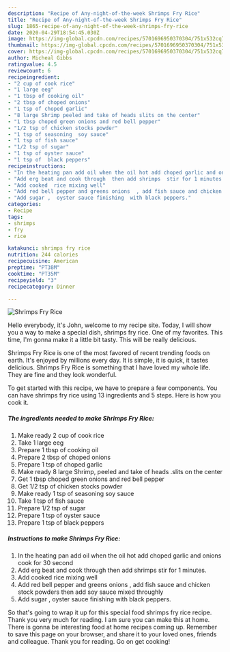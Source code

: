 ```yaml
---
description: "Recipe of Any-night-of-the-week Shrimps Fry Rice"
title: "Recipe of Any-night-of-the-week Shrimps Fry Rice"
slug: 1865-recipe-of-any-night-of-the-week-shrimps-fry-rice
date: 2020-04-29T18:54:45.030Z
image: https://img-global.cpcdn.com/recipes/5701696950370304/751x532cq70/shrimps-fry-rice-recipe-main-photo.jpg
thumbnail: https://img-global.cpcdn.com/recipes/5701696950370304/751x532cq70/shrimps-fry-rice-recipe-main-photo.jpg
cover: https://img-global.cpcdn.com/recipes/5701696950370304/751x532cq70/shrimps-fry-rice-recipe-main-photo.jpg
author: Micheal Gibbs
ratingvalue: 4.5
reviewcount: 6
recipeingredient:
- "2 cup of cook rice"
- "1 large eeg"
- "1 tbsp of cooking oil"
- "2 tbsp of choped onions"
- "1 tsp of choped garlic"
- "8 large Shrimp peeled and take of heads slits on the center"
- "1 tbsp choped green onions and red bell pepper"
- "1/2 tsp of chicken stocks powder"
- "1 tsp of seasoning  soy sauce"
- "1 tsp of fish sauce"
- "1/2 tsp of sugar"
- "1 tsp of oyster sauce"
- "1 tsp of  black peppers"
recipeinstructions:
- "In the heating pan add oil when the oil hot add choped garlic and onions  cook for 30 second"
- "Add erg beat and cook through  then add shrimps  stir for 1 minutes."
- "Add cooked  rice mixing well"
- "Add red bell pepper and greens onions  , add fish sauce and chicken stock powders  then add soy sauce mixed throughly"
- "Add sugar ,  oyster sauce finishing  with black peppers."
categories:
- Recipe
tags:
- shrimps
- fry
- rice

katakunci: shrimps fry rice 
nutrition: 244 calories
recipecuisine: American
preptime: "PT38M"
cooktime: "PT35M"
recipeyield: "3"
recipecategory: Dinner

---
```



![Shrimps Fry Rice](https://img-global.cpcdn.com/recipes/5701696950370304/751x532cq70/shrimps-fry-rice-recipe-main-photo.jpg)

Hello everybody, it's John, welcome to my recipe site. Today, I will show you a way to make a special dish, shrimps fry rice. One of my favorites. This time, I'm gonna make it a little bit tasty. This will be really delicious.

Shrimps Fry Rice is one of the most favored of recent trending foods on earth. It's enjoyed by millions every day. It is simple, it is quick, it tastes delicious. Shrimps Fry Rice is something that I have loved my whole life. They are fine and they look wonderful.




To get started with this recipe, we have to prepare a few components. You can have shrimps fry rice using 13 ingredients and 5 steps. Here is how you cook it.

<!--inarticleads1-->

##### The ingredients needed to make Shrimps Fry Rice:

1. Make ready 2 cup of cook rice
1. Take 1 large eeg
1. Prepare 1 tbsp of cooking oil
1. Prepare 2 tbsp of choped onions
1. Prepare 1 tsp of choped garlic
1. Make ready 8 large Shrimp, peeled and take of heads .slits on the center
1. Get 1 tbsp choped green onions and red bell pepper
1. Get 1/2 tsp of chicken stocks powder
1. Make ready 1 tsp of seasoning  soy sauce
1. Take 1 tsp of fish sauce
1. Prepare 1/2 tsp of sugar
1. Prepare 1 tsp of oyster sauce
1. Prepare 1 tsp of  black peppers




<!--inarticleads2-->

##### Instructions to make Shrimps Fry Rice:

1. In the heating pan add oil when the oil hot add choped garlic and onions  cook for 30 second
1. Add erg beat and cook through  then add shrimps  stir for 1 minutes.
1. Add cooked  rice mixing well
1. Add red bell pepper and greens onions  , add fish sauce and chicken stock powders  then add soy sauce mixed throughly
1. Add sugar ,  oyster sauce finishing  with black peppers.




So that's going to wrap it up for this special food shrimps fry rice recipe. Thank you very much for reading. I am sure you can make this at home. There is gonna be interesting food at home recipes coming up. Remember to save this page on your browser, and share it to your loved ones, friends and colleague. Thank you for reading. Go on get cooking!
